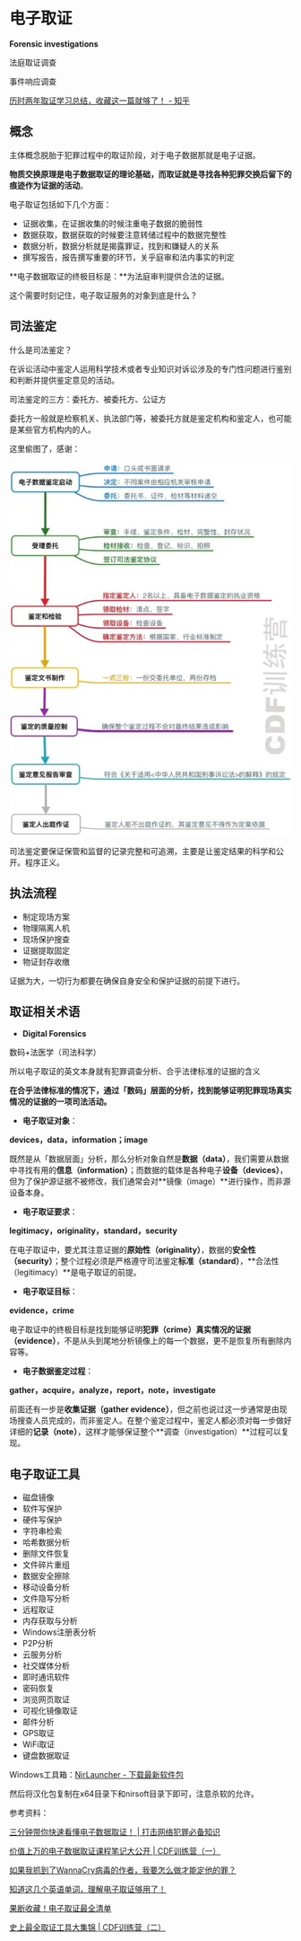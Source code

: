 # 电子取证

**Forensic investigations**

法庭取证调查

事件响应调查

[历时两年取证学习总结，收藏这一篇就够了！ - 知乎](https://zhuanlan.zhihu.com/p/66827862)

## 概念

主体概念脱胎于犯罪过程中的取证阶段，对于电子数据那就是电子证据。

**物质交换原理是电子数据取证的理论基础，而取证就是寻找各种犯罪交换后留下的痕迹作为证据的活动**。

电子取证包括如下几个方面：

- 证据收集，在证据收集的时候注重电子数据的脆弱性
- 数据获取，数据获取的时候要注意转储过程中的数据完整性
- 数据分析，数据分析就是揭露罪证，找到和嫌疑人的关系
- 撰写报告，报告撰写重要的环节，关乎庭审和法内事实的判定



**电子数据取证的终极目标是：**为法庭审判提供合法的证据。

这个需要时刻记住，电子取证服务的对象到底是什么？







## 司法鉴定

什么是司法鉴定？

在诉讼活动中鉴定人运用科学技术或者专业知识对诉讼涉及的专门性问题进行鉴别和判断并提供鉴定意见的活动。



司法鉴定的三方：委托方、被委托方、公证方

委托方一般就是检察机关、执法部门等，被委托方就是鉴定机构和鉴定人，也可能是某些官方机构内的人。



这里偷图了，感谢：

![图片](../_media/640.webp)



司法鉴定要保证保管和监督的记录完整和可追溯，主要是让鉴定结果的科学和公开。程序正义。



## 执法流程

- 制定现场方案
- 物理隔离人机
- 现场保护搜查
- 证据提取固定
- 物证封存收缴



证据为大，一切行为都要在确保自身安全和保护证据的前提下进行。



## 取证相关术语

- **Digital Forensics**

数码+法医学（司法科学）

所以电子取证的英文本身就有犯罪调查分析、合乎法律标准的证据的含义

**在合乎法律标准的情况下，通过「数码」层面的分析，找到能够证明犯罪现场真实情况的证据的一项司法活动。**





- **电子取证对象**：

**devices，data，information；image**

既然是从「数据层面」分析，那么分析对象自然是**数据（data）**，我们需要从数据中寻找有用的**信息（information）**；而数据的载体是各种电子**设备（devices）**，但为了保护源证据不被修改，我们通常会对**镜像（image）**进行操作，而非源设备本身。



- **电子取证要求**：

**legitimacy，originality，standard，security**

在电子取证中，要尤其注意证据的**原始性（originality）**，数据的**安全性（security）**；整个过程必须是严格遵守司法鉴定**标准（standard）**，**合法性（legitimacy）**是电子取证的前提。



- **电子取证目标**：

**evidence，crime**

电子取证中的终极目标是找到能够证明**犯罪（crime）**真实情况的**证据（evidence）**，不是从头到尾地分析镜像上的每一个数据，更不是恢复所有删除内容等。



- **电子数据鉴定过程**：

**gather，acquire，analyze，report，note，investigate**

前面还有一步是**收集证据（gather evidence）**，但之前也说过这一步通常是由现场搜查人员完成的，而非鉴定人。在整个鉴定过程中，鉴定人都必须对每一步做好详细的**记录（note）**，这样才能够保证整个**调查（investigation）**过程可以复现。







## 电子取证工具

- 磁盘镜像
- 软件写保护
- 硬件写保护
- 字符串检索
- 哈希数据分析
- 删除文件恢复
- 文件碎片重组
- 数据安全擦除
- 移动设备分析
- 文件隐写分析
- 远程取证
- 内存获取与分析
- Windows注册表分析
- P2P分析
- 云服务分析
- 社交媒体分析
- 即时通讯软件
- 密码恢复
- 浏览网页取证
- 可视化镜像取证
- 邮件分析
- GPS取证
- WiFi取证
- 键盘数据取证







Windows工具箱：[NirLauncher - 下载最新软件包](https://launcher.nirsoft.net/downloads/index.html)

然后将汉化包复制在x64目录下和nirsoft目录下即可，注意杀软的允许。



参考资料：

[三分钟带你快速看懂电子数据取证！ | 打击网络犯罪必备知识](https://mp.weixin.qq.com/s?__biz=MzIyNzU0NjIyMg==&mid=2247484173&idx=1&sn=85190c5218eb2ec5e0a5d3e2d8838400&chksm=e85ec60cdf294f1acc4361344aca0552e95baa0983d2f9221f3f723ec8be77f5baa442c65f62&scene=21#wechat_redirect)

[价值上万的电子数据取证课程笔记大公开 | CDF训练营（一）](https://mp.weixin.qq.com/s?__biz=MzIyNzU0NjIyMg==&mid=2247484239&idx=1&sn=8fa21054fc89d61dd70e12fdda7e4214&chksm=e85ec64edf294f58af1ff5d22e954d2dadc1e890f70ff617b097ceb6c7a0c1aa90eb50029787&scene=21#wechat_redirect)

[如果我抓到了WannaCry病毒的作者，我要怎么做才能定他的罪？](https://mp.weixin.qq.com/s?__biz=MzIyNzU0NjIyMg==&mid=2247484181&idx=1&sn=c7d06bb03d0c800765f76d2b3f641959&chksm=e85ec614df294f0204c7fb12e6de9e23acf98baed28fd432bda9ad2b14a22168f91f44991519&scene=21#wechat_redirect)

[知道这几个英语单词，理解电子取证够用了！](https://mp.weixin.qq.com/s?__biz=MzIyNzU0NjIyMg==&mid=2247484550&idx=1&sn=37147f509ede80534c91f7a1f5d8a33c&chksm=e85ec187df29489199ab09da5154f5816adf0e3b007d2a62791369409b12a38b893c2943927c&scene=21#wechat_redirect)

[果断收藏！电子取证最全清单](https://mp.weixin.qq.com/s?__biz=MzIyNzU0NjIyMg==&mid=2247485449&idx=1&sn=0f115c9ea54538cd85815fae9230facc&chksm=e85ecd08df29441e23ba641fe94cbd356979b7f045d3b6f8623b06b86aeca6bbe6ca1597c202&scene=21#wechat_redirect)

[史上最全取证工具大集锦 | CDF训练营（二）](https://mp.weixin.qq.com/s?__biz=MzIyNzU0NjIyMg==&mid=2247484245&idx=1&sn=3f0f51f7119cfc73bdb49c194923ad73&chksm=e85ec654df294f42de74ea0b1c80d3865de22d68d256316673f13c6fed9e86269eac378eecbc&scene=21#wechat_redirect)

